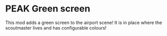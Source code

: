 # PEAK Green screen

This mod adds a green screen to the airport scene!
It is in place where the scoutmaster lives and has configurable colours!
